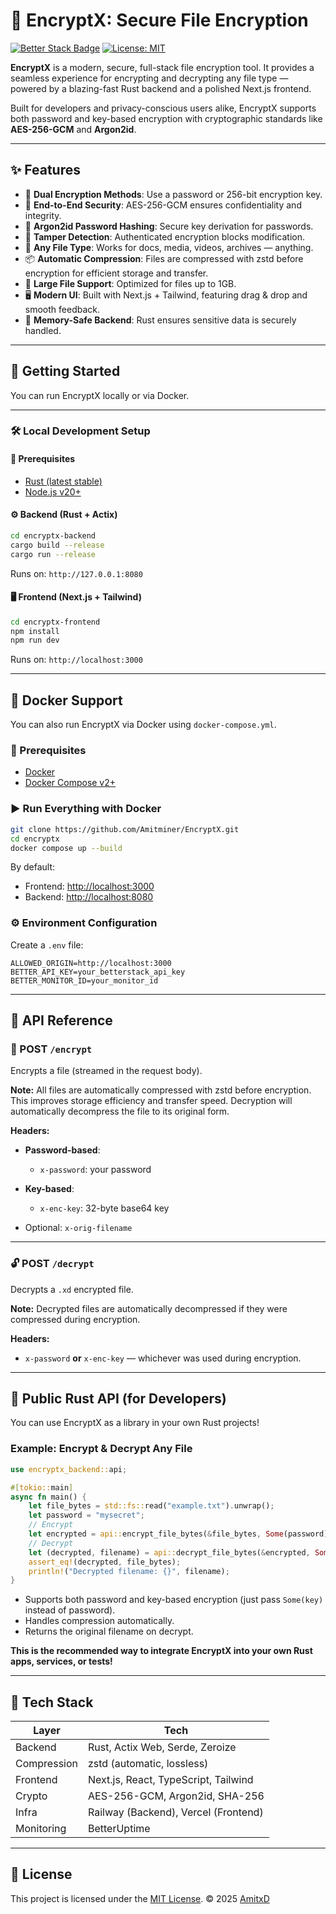 # 🔐 EncryptX: Secure File Encryption

[![Better Stack Badge](https://uptime.betterstack.com/status-badges/v3/monitor/1zv32.svg)](https://uptime.betterstack.com/?utm_source=status_badge)
[![License: MIT](https://img.shields.io/badge/License-MIT-yellow.svg)](https://opensource.org/licenses/MIT)

**EncryptX** is a modern, secure, full-stack file encryption tool. It provides a seamless experience for encrypting and decrypting any file type — powered by a blazing-fast Rust backend and a polished Next.js frontend.

Built for developers and privacy-conscious users alike, EncryptX supports both password and key-based encryption with cryptographic standards like **AES-256-GCM** and **Argon2id**.

---

## ✨ Features

- 🔑 **Dual Encryption Methods**: Use a password or 256-bit encryption key.
- 🔐 **End-to-End Security**: AES-256-GCM ensures confidentiality and integrity.
- 🧠 **Argon2id Password Hashing**: Secure key derivation for passwords.
- 🧪 **Tamper Detection**: Authenticated encryption blocks modification.
- 📂 **Any File Type**: Works for docs, media, videos, archives — anything.
- 📦 **Automatic Compression**: Files are compressed with zstd before encryption for efficient storage and transfer.
- 🧱 **Large File Support**: Optimized for files up to 1GB.
- 🖥️ **Modern UI**: Built with Next.js + Tailwind, featuring drag & drop and smooth feedback.
- 🧼 **Memory-Safe Backend**: Rust ensures sensitive data is securely handled.

---

## 🚀 Getting Started

You can run EncryptX locally or via Docker.

---

### 🛠️ Local Development Setup

#### 🔧 Prerequisites

- [Rust (latest stable)](https://www.rust-lang.org/tools/install)
- [Node.js v20+](https://nodejs.org/)

#### ⚙️ Backend (Rust + Actix)

```bash
cd encryptx-backend
cargo build --release
cargo run --release
````

Runs on: `http://127.0.0.1:8080`

#### 🖥️ Frontend (Next.js + Tailwind)

```bash
cd encryptx-frontend
npm install
npm run dev
```

Runs on: `http://localhost:3000`

---

## 🐳 Docker Support

You can also run EncryptX via Docker using `docker-compose.yml`.

### 🔧 Prerequisites

* [Docker](https://docs.docker.com/get-docker/)
* [Docker Compose v2+](https://docs.docker.com/compose/install/)

### ▶️ Run Everything with Docker

```bash
git clone https://github.com/Amitminer/EncryptX.git
cd encryptx
docker compose up --build
```

By default:

* Frontend: [http://localhost:3000](http://localhost:3000)
* Backend: [http://localhost:8080](http://localhost:8080)

### ⚙️ Environment Configuration

Create a `.env` file:

```env
ALLOWED_ORIGIN=http://localhost:3000
BETTER_API_KEY=your_betterstack_api_key
BETTER_MONITOR_ID=your_monitor_id
```

---

## 📡 API Reference

### 🔐 POST `/encrypt`

Encrypts a file (streamed in the request body).

**Note:** All files are automatically compressed with zstd before encryption. This improves storage efficiency and transfer speed. Decryption will automatically decompress the file to its original form.

**Headers:**

* **Password-based**:

  * `x-password`: your password
* **Key-based**:

  * `x-enc-key`: 32-byte base64 key
* Optional: `x-orig-filename`

---

### 🔓 POST `/decrypt`

Decrypts a `.xd` encrypted file.

**Note:** Decrypted files are automatically decompressed if they were compressed during encryption.

**Headers:**

* `x-password` **or** `x-enc-key` — whichever was used during encryption.

---

## 🦀 Public Rust API (for Developers)

You can use EncryptX as a library in your own Rust projects!

### Example: Encrypt & Decrypt Any File

```rust
use encryptx_backend::api;

#[tokio::main]
async fn main() {
    let file_bytes = std::fs::read("example.txt").unwrap();
    let password = "mysecret";
    // Encrypt
    let encrypted = api::encrypt_file_bytes(&file_bytes, Some(password), None, "example.txt").await.unwrap();
    // Decrypt
    let (decrypted, filename) = api::decrypt_file_bytes(&encrypted, Some(password), None).await.unwrap();
    assert_eq!(decrypted, file_bytes);
    println!("Decrypted filename: {}", filename);
}
```

- Supports both password and key-based encryption (just pass `Some(key)` instead of password).
- Handles compression automatically.
- Returns the original filename on decrypt.

**This is the recommended way to integrate EncryptX into your own Rust apps, services, or tests!**

---

## 🧱 Tech Stack

| Layer      | Tech                                 |
| ---------- | ------------------------------------ |
| Backend    | Rust, Actix Web, Serde, Zeroize      |
| Compression | zstd (automatic, lossless)              |
| Frontend   | Next.js, React, TypeScript, Tailwind |
| Crypto     | AES-256-GCM, Argon2id, SHA-256       |
| Infra      | Railway (Backend), Vercel (Frontend) |
| Monitoring | BetterUptime                         |

---

## 📄 License

This project is licensed under the [MIT License](LICENSE).
© 2025 [AmitxD](https://github.com/Amitminer)
